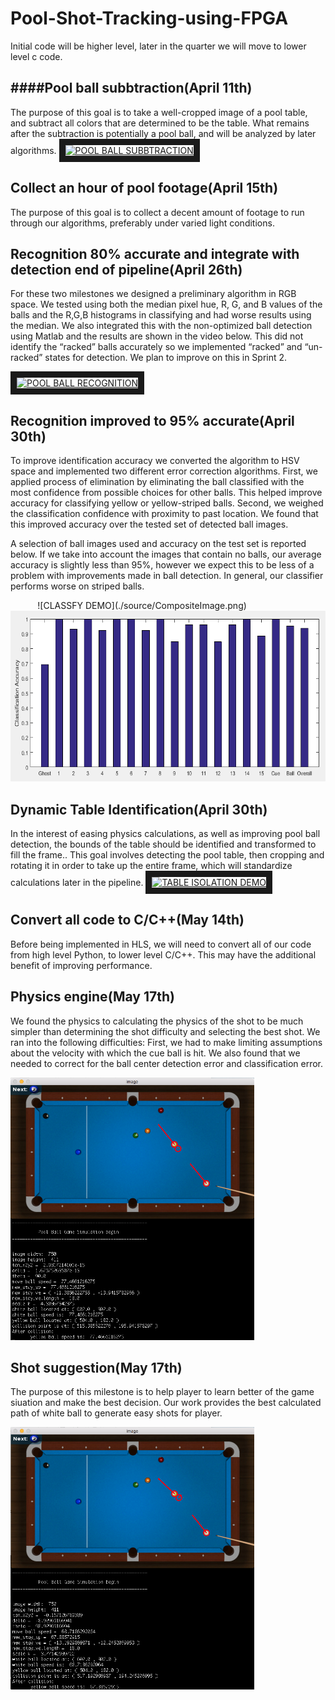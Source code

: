 Pool-Shot-Tracking-using-FPGA
===============================
Initial code will be higher level, later in the quarter we will move to lower level c code.


####Pool ball subbtraction(April 11th)
-------
The purpose of this goal is to take a well-cropped image of a pool table, and subtract all colors that are determined to be the table. What remains after the subtraction is potentially a pool ball, and will be analyzed by later algorithms.
<a href="https://www.youtube.com/watch?v=DhBfrnDcqEQ"
target="_blank"><img src="http://img.youtube.com/vi/DhBfrnDcqEQ/0.jpg" 
alt="POOL BALL SUBBTRACTION" width="360" height="270" border="10" /></a>


Collect an hour of pool footage(April 15th)
-------------------------------------------
The purpose of this goal is to collect a decent amount of footage to run through our algorithms, preferably under varied light conditions.



Recognition 80% accurate and integrate with detection end of pipeline(April 26th)
--------------------------------------------------------------------------------
For these two milestones we designed a preliminary algorithm in RGB space. We tested using both the median pixel hue, R, G, and B values of the balls and the R,G,B histograms in classifying and had worse results using the median. We also integrated this with the non-optimized ball detection using Matlab and the results are shown in the video below. This did not identify the “racked” balls accurately so we implemented “racked” and “un-racked” states for detection. We plan to improve on this in Sprint 2.

<a href="https://www.youtube.com/watch?v=HbJJNquY9z8"
target="_blank"><img src="http://img.youtube.com/vi/HbJJNquY9z8/0.jpg" 
alt="POOL BALL RECOGNITION" width="360" height="270" border="10" /></a>


Recognition improved to 95% accurate(April 30th)
------------------------------------------------
To improve identification accuracy we converted the algorithm to HSV space and implemented two different error correction algorithms. First, we applied process of elimination by eliminating the ball classified with the most confidence from possible choices for other balls. This helped improve accuracy for classifying yellow or yellow-striped balls. Second, we weighed the classification confidence with proximity to past location. We found that this improved accuracy over the tested set of detected ball images.

A selection of ball images used and accuracy on the test set is reported below. If we take into account the images that contain no balls, our average accuracy is slightly less than 95%, however we expect this to be less of a problem with improvements made in ball detection. In general, our classifier performs worse on striped balls.

<html> &nbsp;&nbsp;&nbsp;&nbsp;&nbsp;&nbsp;&nbsp;&nbsp;&nbsp;&nbsp; </html> ![CLASSFY DEMO](./source/CompositeImage.png)  <html> &nbsp;&nbsp;&nbsp;&nbsp;&nbsp;&nbsp;&nbsp;&nbsp;&nbsp;&nbsp;&nbsp;&nbsp;&nbsp;&nbsp; </html>  <img src="./source/DemoClassificationAccuracy.png" alt="CLASSFT DEMO" width="606.8" height="273" />


Dynamic Table Identification(April 30th)
----------------------------------------
In the interest of easing physics calculations, as well as improving pool ball detection, the bounds of the table should be identified and transformed to fill the frame.. This goal involves detecting the pool table, then cropping and rotating it in order to take up the entire frame, which will standardize calculations later in the pipeline.
<a href="https://www.youtube.com/watch?v=-fDlGlp3wvo"
target="_blank"><img src="http://img.youtube.com/vi/-fDlGlp3wvo/0.jpg" 
alt="TABLE ISOLATION DEMO" width="360" height="270" border="10" /></a>


Convert all code to C/C++(May 14th)
-----------------------------------
Before being implemented in HLS, we will need to convert all of our code from high level Python, to lower level C/C++. This may have the additional benefit of improving performance.



Physics engine(May 17th)
------------------------
We found the physics to calculating the physics of the shot to be much simpler than determining the shot difficulty and selecting the best shot. We ran into the following difficulties: First, we had to make limiting assumptions about the velocity with which the cue ball is hit. We also found that we needed to correct for the ball center detection error and classification error.

<img src="./source/collision_demo.png" width="389.9" height="420">


Shot suggestion(May 17th)
-------------------------
The purpose of this milestone is to help player to learn better of the game siuation and make the best decision. Our work provides the best calculated path of white ball to generate easy shots for player.

<img src="./source/shot_suggestion.png" width="389.9" height="420">


